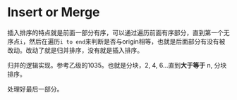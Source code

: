# Insert or Merge

插入排序的特点就是前面一部分有序，可以通过遍历前面有序部分，直到第一个无序点`i`，然后在遍历`i to end`来判断是否与origin相等，也就是后面部分有没有被改动。改动了就是归并排序，没有就是插入排序。

归并的逻辑实现。参考乙级的1035。也就是分块，2, 4, 6...直到**大于等于** n, 分块排序。

处理好最后一部分。